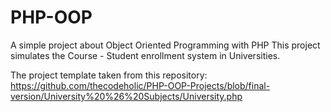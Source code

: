 # PHP-OOP

A simple project about Object Oriented Programming with PHP
This project simulates the Course - Student enrollment system in Universities.

The project template taken from this repository:
https://github.com/thecodeholic/PHP-OOP-Projects/blob/final-version/University%20%26%20Subjects/University.php
